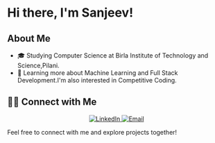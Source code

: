 # Hi there, I'm Sanjeev! 

## About Me

- 🎓 Studying Computer Science at Birla Institute of Technology and Science,Pilani.
- 🌱 Learning more about Machine Learning and Full Stack Development.I'm also interested in Competitive Coding.

## 🤝🏻 Connect with Me

<p align="center">
  <a href="https://www.linkedin.com/in/sanjeev-mallick-190481226/">
    <img src="https://img.shields.io/badge/LinkedIn-Sanjeev_Mallick-blue?style=flat-square&logo=linkedin" alt="LinkedIn">
  </a><a href="mailto:sanjeevmallick2@gmail.com">
    <img src="https://img.shields.io/badge/Email-sanjeevmallick2%40gmail.com-red?style=flat-square&logo=gmail" alt="Email">
  </a>
</p>


Feel free to connect with me and explore projects together!
